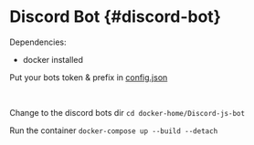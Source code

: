 # Discord Bot {#discord-bot}


Dependencies:
- docker installed

Put your bots token & prefix in [config.json](https://github.com/Mad-Chicken/discord.js/blob/master/config.json)

<br>

Change to the discord bots dir
`cd docker-home/Discord-js-bot`

Run the container
```docker-compose up --build --detach```

